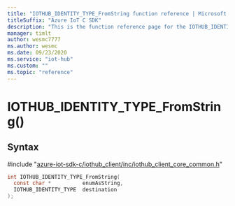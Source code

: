 ```yaml
---                             
title: "IOTHUB_IDENTITY_TYPE_FromString function reference | Microsoft Docs" 
titleSuffix: "Azure IoT C SDK"            
description: "This is the function reference page for the IOTHUB_IDENTITY_TYPE_FromString() function in the Azure IoT C SDK. This SDK is used with Azure IoT Hub and Azure IoT Hub Device Provisioning Service"            
manager: timlt                 
author: wesmc7777              
ms.author: wesmc               
ms.date: 09/23/2020                    
ms.service: "iot-hub"             
ms.custom: ""                
ms.topic: "reference"        
---                            
```


# IOTHUB_IDENTITY_TYPE_FromString()

## Syntax

\#include "[azure-iot-sdk-c/iothub_client/inc/iothub_client_core_common.h](../iothub-client-core-common-h.md)"  
```C
int IOTHUB_IDENTITY_TYPE_FromString(
  const char *          enumAsString,
  IOTHUB_IDENTITY_TYPE  destination
);
```

